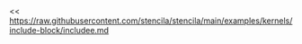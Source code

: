 << https://raw.githubusercontent.com/stencila/stencila/main/examples/kernels/include-block/includee.md

